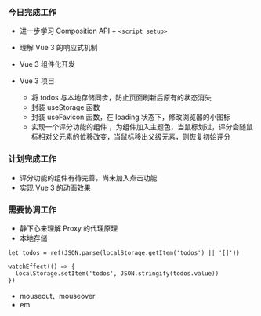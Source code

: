 ### 今日完成工作

- 进一步学习 Composition API + `<script setup>`
- 理解 Vue 3 的响应式机制
- Vue 3 组件化开发

- Vue 3 项目
  - 将 todos 与本地存储同步，防止页面刷新后原有的状态消失
  - 封装 useStorage 函数
  - 封装 useFavicon 函数，在 loading 状态下，修改浏览器的小图标
  - 实现一个评分功能的组件 ，为组件加入主题色，当鼠标划过，评分会随鼠标相对父元素的位移改变，当鼠标移出父级元素，则恢复初始评分

### 计划完成工作

- 评分功能的组件有待完善，尚未加入点击功能
- 实现 Vue 3 的动画效果

### 需要协调工作

- 静下心来理解 Proxy 的代理原理
- 本地存储

```
let todos = ref(JSON.parse(localStorage.getItem('todos') || '[]'))

watchEffect(() => {
  localStorage.setItem('todos', JSON.stringify(todos.value))
})
```

- mouseout、mouseover
- em
